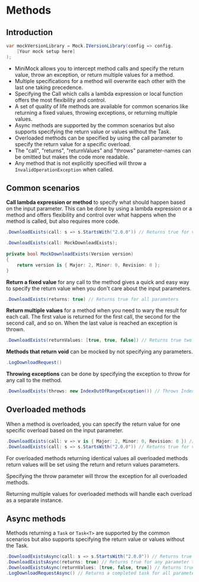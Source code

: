 ﻿# Methods

## Introduction

```csharp
var mockVersionLibrary = Mock.IVersionLibrary(config => config.
    [Your mock setup here]
);
```

- MiniMock allows you to intercept method calls and specify the return value, throw an exception, or return multiple values for a method. 
- Multiple specifications for a method will overwrite each other with the last one taking precedence.
- Specifying the Call which calls a lambda expression or local function offers the most flexibility and control.
- A set of quality of life methods are available for common scenarios like returning a fixed values, throwing exceptions, or returning multiple values.
- Async methods are supported by the common scenarios but also supports specifying the return value or values without the Task.
- Overloaded methods can be specified by using the call parameter to specify the return value for a specific overload.
- The "call", "returns", "returnValues" and "throws"  parameter-names can be omitted but makes the code more readable.
- Any method that is not explicitly specified will throw a `InvalidOperationException` when called.

## Common scenarios

__Call lambda expression or method__  to specify what should happen based on the input parameter. 
This can be done by using a lambda expression or a method and offers flexibility and control over what happens when the method is called, but also requires more code.

```csharp
.DownloadExists(call: s => s.StartsWith("2.0.0")) // Returns true for version 2.0.0.x based on a string parameter
```

```csharp
.DownloadExists(call: MockDownloadExists); 
      
private bool MockDownloadExists(Version version)
{
    return version is { Major: 2, Minor: 0, Revision: 0 };
}
```

__Return a fixed value__ for any call to the method gives a quick and easy way to specify the return value when you don't care about the input parameters.

```csharp
.DownloadExists(returns: true) // Returns true for all parameters
```

__Return multiple values__ for a method when you need to wary the result for each call. The first value is returned for the first call, the second for the second call, and so on.
When the last value is reached an exception is thrown.

  ```csharp
  .DownloadExists(returnValues: [true, true, false]) // Returns true two times, then false
  ```

__Methods that return void__ can be mocked by not specifying any parameters.

```csharp
.LogDownloadRequest()
```

__Throwing exceptions__ can be done by specifying the exception to throw for any call to the method.

```csharp
.DownloadExists(throws: new IndexOutOfRangeException()) // Throws IndexOutOfRangeException for all versions
```

## Overloaded methods

When a method is overloaded, you can specify the return value for one specific overload based on the input parameter.

```csharp
.DownloadExists(call: v => v is { Major: 2, Minor: 0, Revision: 0 }) // Returns true for version 2.0.0.x based on a version parameter
.DownloadExists(call: s => s.StartsWith("2.0.0")) // Returns true for version 2.0.0.x base on a string parameter
```

For overloaded methods returning identical values all overloaded methods return values will be set using the return and return values parameters.

Specifying the throw parameter will throw the exception for all overloaded methods.

Returning multiple values for overloaded methods will handle each overload as a separate instance.

## Async methods

Methods returning a `Task` or `Task<T>` are supported by the common scenarios but also supports specifying the return value or values without the Task.

```csharp
.DownloadExistsAsync(call: s => s.StartsWith("2.0.0")) // Returns true for version 2.0.0.x that will be wrapped in a task
.DownloadExistsAsync(returns: true) // Returns true for any parameter that will be wrapped in a task
.DownloadExistsAsync(returnValues: [true, false, true]) // Returns true, false, true for the first, second, and third call that will be wrapped in a task
.LogDownloadRequestAsync() // Returns a completed task for all parameters
```
